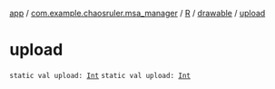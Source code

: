 [app](../../../index.md) / [com.example.chaosruler.msa_manager](../../index.md) / [R](../index.md) / [drawable](index.md) / [upload](.)

# upload

`static val upload: `[`Int`](https://kotlinlang.org/api/latest/jvm/stdlib/kotlin/-int/index.html)
`static val upload: `[`Int`](https://kotlinlang.org/api/latest/jvm/stdlib/kotlin/-int/index.html)